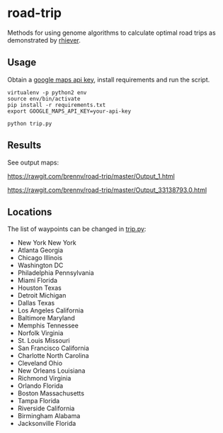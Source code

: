 # road-trip

Methods for using genome algorithms to calculate optimal road trips as demonstrated by [rhiever](https://github.com/rhiever/Data-Analysis-and-Machine-Learning-Projects/blob/master/optimal-road-trip).

## Usage

Obtain a [google maps api key](https://console.developers.google.com), install requirements and run the script.

```
virtualenv -p python2 env
source env/bin/activate
pip install -r requirements.txt
export GOOGLE_MAPS_API_KEY=your-api-key

python trip.py
```

## Results

See output maps:

https://rawgit.com/brennv/road-trip/master/Output_1.html

https://rawgit.com/brennv/road-trip/master/Output_33138793.0.html

## Locations

The list of waypoints can be changed in [trip.py](https://github.com/brennv/road-trip/blob/master/trip.py#L20):

- New York New York
- Atlanta Georgia
- Chicago Illinois
- Washington DC
- Philadelphia Pennsylvania
- Miami Florida
- Houston Texas
- Detroit Michigan
- Dallas Texas
- Los Angeles California
- Baltimore Maryland
- Memphis Tennessee
- Norfolk Virginia
- St. Louis Missouri
- San Francisco California
- Charlotte North Carolina
- Cleveland Ohio
- New Orleans Louisiana
- Richmond Virginia
- Orlando Florida
- Boston Massachusetts
- Tampa Florida
- Riverside California
- Birmingham Alabama
- Jacksonville Florida

